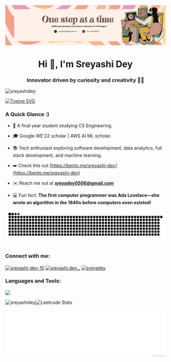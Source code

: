 ![Alt text](https://github.com/Sreyashidey/Files/blob/main/cover%20page.jpeg)
<h1 align="center">Hi 👋, I'm Sreyashi Dey</h1>
<h3 align="center">Innovator driven by curiosity and creativity 🧠✨</h1>
<p align="left"> <img src="https://komarev.com/ghpvc/?username=sreyashidey&label=Profile%20views&color=0e75b6&style=flat" alt="sreyashidey" /> </p>

[![Typing SVG](https://readme-typing-svg.demolab.com?font=Fira+Code&pause=1000&width=435&lines=Coding+enthusiast%2C+Design+thinker;Coffee-fueled+Engineer;Full+time+Yapper)](https://git.io/typing-svg)

<h3 align="left">A Quick Glance :)</h3>

- 🎒 A final year student studying CS Engineering.
  
- 🎓 Google WE'22 scholar | AWS AI ML scholar.
  
- 📚 Tech enthusiast exploring software development, data analytics, full stack development, and machine learning.
  
- ➡️ Check this out [https://bento.me/sreyashi-dey](https://bento.me/sreyashi-dey)

- ✉️ Reach me out at **sreyadey0506@gmail.com**

- 💻 Fun fact: **The first computer programmer was Ada Lovelace—she wrote an algorithm in the 1840s before computers even existed!**

![Alt text](https://github.com/tanmayraj2309/tanmayraj2309/blob/main/contributiongrid.svg)

<h3 align="left">Connect with me:</h3>
<p align="left">
<a href="https://linkedin.com/in/sreyashi-dey-15" target="blank"><img align="center" src="https://raw.githubusercontent.com/rahuldkjain/github-profile-readme-generator/master/src/images/icons/Social/linked-in-alt.svg" alt="sreyashi-dey-15" height="30" width="40" /></a>
<a href="https://instagram.com/sreyashi.dey._" target="blank"><img align="center" src="https://raw.githubusercontent.com/rahuldkjain/github-profile-readme-generator/master/src/images/icons/Social/instagram.svg" alt="sreyashi.dey._" height="30" width="40" /></a>
<a href="https://www.leetcode.com/sreyadey" target="blank"><img align="center" src="https://raw.githubusercontent.com/rahuldkjain/github-profile-readme-generator/master/src/images/icons/Social/leet-code.svg" alt="sreyadey" height="30" width="40" /></a>
</p>

<h3 align="left">Languages and Tools:</h3>

 <p> <a href="https://skillicons.dev" align="center">
    <img align="center" src="https://skillicons.dev/icons?i=react,nodejs,express,git,github,html,css,bootstrap,tailwind,postgresql,mongodb,c,cpp,java,py,r,figma,vscode,arduino,django,express,php,graphql,java,javascript,linux,matlab,mysql,nodejs,opencv,postman,python,tensorflow" />
  </a> </p>

<p><img align="left" src="https://github-readme-stats.vercel.app/api/top-langs?username=sreyashidey&show_icons=true&locale=en&layout=compact" alt="sreyashidey" /></p>

![Leetcode Stats](https://leetcard.jacoblin.cool/sreyadey?border=0&radius=20)

![Alt text](https://github.com/Sreyashidey/Files/blob/main/bg.png)
